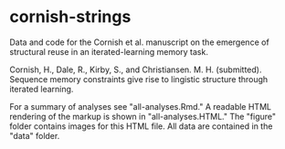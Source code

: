 # cornish-strings
Data and code for the Cornish et al. manuscript on the emergence of structural reuse in an iterated-learning memory task.

Cornish, H., Dale, R., Kirby, S., and Christiansen. M. H. (submitted). Sequence memory constraints give rise to lingistic structure through iterated learning.

For a summary of analyses see "all-analyses.Rmd." A readable HTML rendering of the markup is shown in "all-analyses.HTML."  The "figure" folder contains images for this HTML file. All data are contained in the "data" folder.